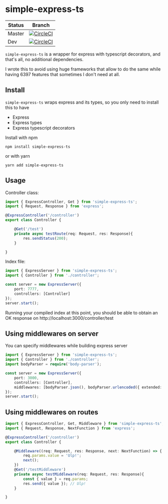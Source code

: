 # simple-express-ts

Status | Branch
--- | ---
Master | [![CircleCI](https://circleci.com/gh/TizioFittizio/simple-express-ts/tree/master.svg?style=svg)](https://circleci.com/gh/TizioFittizio/simple-express-ts/tree/master)
Dev | [![CircleCI](https://circleci.com/gh/TizioFittizio/simple-express-ts/tree/dev.svg?style=svg)](https://circleci.com/gh/TizioFittizio/simple-express-ts/tree/dev)

`simple-express-ts` is a wrapper for express with typescript decorators, and that's all, no additional dependencies.

I wrote this to avoid using huge frameworks that allow to do the same while having 6397 features that sometimes I don't need at all.

## Install

`simple-express-ts` wraps express and its types, so you only need to install this to have
*   Express
*   Express types
*   Express typescript decorators

Install with npm
```
npm install simple-express-ts
```
or with yarn
```
yarn add simple-express-ts
```

## Usage

Controller class:
```ts
import { ExpressController, Get } from 'simple-express-ts';
import { Request, Response } from 'express';

@ExpressController('/controller')
export class Controller {

    @Get('/test')
    private async testRoute(req: Request, res: Response){
        res.sendStatus(200);
    }

}
```
Index file:
```ts
import { ExpressServer } from 'simple-express-ts';
import { Controller } from './controller';

const server = new ExpressServer({
    port: 7777,
    controllers: [Controller]
});
server.start();
```
Running your compiled index at this point, you should be able to obtain an OK response on http://localhost:3000/controller/test

## Using middlewares on server
You can specify middlewares while building express server
```ts
import { ExpressServer } from 'simple-express-ts';
import { Controller } from './controller';
import bodyParser = require('body-parser');

const server = new ExpressServer({
    port: 3000,
    controllers: [Controller],
    middlewares: [bodyParser.json(), bodyParser.urlencoded({ extended: true })]
});
server.start();
```

## Using middlewares on routes
```ts
import { ExpressController, Get, Middleware } from 'simple-express-ts';
import { Request, Response, NextFunction } from 'express';

@ExpressController('/controller')
export class Controller {

    @Middleware((req: Request, res: Response, next: NextFunction) => {
        req.params.value = 'Ulp!';
        next();
    })
    @Get('/testMiddleware')
    private async testMiddleware(req: Request, res: Response){
        const { value } = req.params;
        res.send({ value }); // Ulp!
    }

}
```